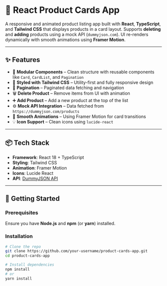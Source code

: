# 🛒 React Product Cards App

A responsive and animated product listing app built with **React**, **TypeScript**, and **Tailwind CSS** that displays products in a card layout. Supports **deleting** and **adding** products using a mock API (`dummyjson.com`). UI re-renders dynamically with smooth animations using **Framer Motion**.

---

## ✨ Features

- 🧩 **Modular Components** – Clean structure with reusable components like `Card`, `CardList`, and `Pagination`
- 🎨 **Styled with Tailwind CSS** – Utility-first and fully responsive design
- 🔁 **Pagination** – Paginated data fetching and navigation
- 🗑️ **Delete Product** – Remove items from UI with animation
- ➕ **Add Product** – Add a new product at the top of the list
- ⚙️ **Mock API Integration** – Data fetched from `https://dummyjson.com/products`
- 🎥 **Smooth Animations** – Using Framer Motion for card transitions
- 💡 **Icon Support** – Clean icons using `lucide-react`


---

## 📦 Tech Stack

- **Framework**: React 18 + TypeScript
- **Styling**: Tailwind CSS
- **Animation**: Framer Motion
- **Icons**: Lucide React
- **API**: [DummyJSON API](https://dummyjson.com/)

---

## 🚀 Getting Started

### Prerequisites

Ensure you have **Node.js** and **npm** (or **yarn**) installed.

### Installation

```bash
# Clone the repo
git clone https://github.com/your-username/product-cards-app.git
cd product-cards-app

# Install dependencies
npm install
# or
yarn install
